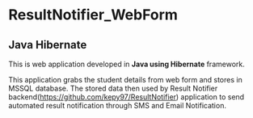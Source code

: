 # ResultNotifier_WebForm

## Java Hibernate


This is web application developed in **Java using Hibernate** framework.

This application grabs the student details from web form and stores in MSSQL database. The stored data then used by Result Notifier backend(https://github.com/kepy97/ResultNotifier) application to send automated result notification through SMS and Email Notification.
